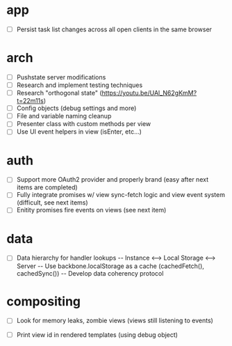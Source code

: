# app
- [ ] Persist task list changes across all open clients in the same browser

# arch
- [ ] Pushstate server modifications
- [ ] Research and implement testing techniques
- [ ] Research "orthogonal state" (https://youtu.be/UAl_N62gKmM?t=22m11s)
- [ ] Config objects (debug settings and more)
- [ ] File and variable naming cleanup
- [ ] Presenter class with custom methods per view
- [ ] Use UI event helpers in view (isEnter, etc...)

# auth
- [ ] Support more OAuth2 provider and properly brand (easy after next items are completed)
- [ ] Fully integrate promises w/ view sync-fetch logic and view event system (difficult, see next items)
- [ ] Enitity promises fire events on views (see next item)

# data
- [ ] Data hierarchy for handler lookups
-- Instance <--> Local Storage <--> Server
-- Use backbone.localStorage as a cache (cachedFetch(), cachedSync())
-- Develop data coherency protocol

# compositing
- [ ] Look for memory leaks, zombie views (views still listening to events)
- [ ] Print view id in rendered templates (using debug object)

